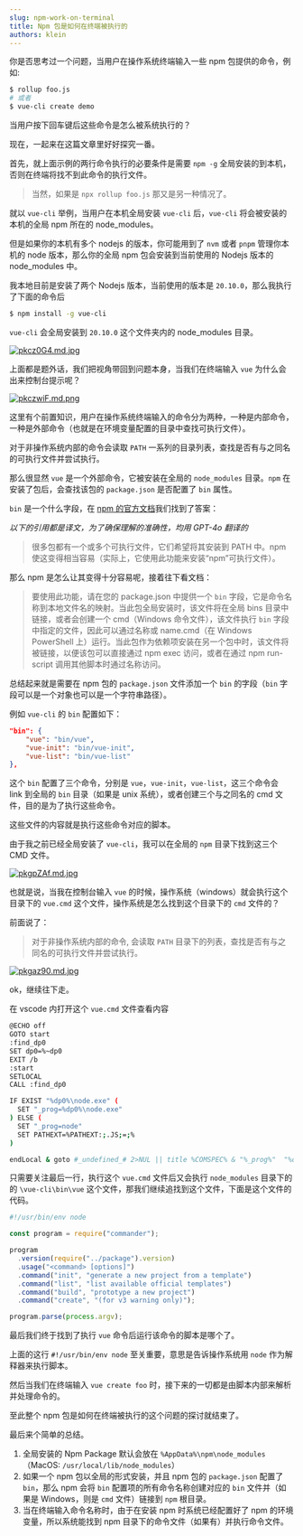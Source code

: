 ```yaml
---
slug: npm-work-on-terminal
title: Npm 包是如何在终端被执行的
authors: klein
---
```


<!-- truncate -->

你是否思考过一个问题，当用户在操作系统终端输入一些 npm 包提供的命令，例如:

```sh
$ rollup foo.js
# 或者
$ vue-cli create demo
```

当用户按下回车键后这些命令是怎么被系统执行的？

现在，一起来在这篇文章里好好探究一番。

首先，就上面示例的两行命令执行的必要条件是需要 `npm -g` 全局安装的到本机，否则在终端将找不到此命令的执行文件。

> 当然，如果是 `npx rollup foo.js` 那又是另一种情况了。

就以 `vue-cli` 举例，当用户在本机全局安装 `vue-cli` 后，`vue-cli` 将会被安装的本机的全局 npm 所在的 node_modules。

但是如果你的本机有多个 nodejs 的版本，你可能用到了 `nvm` 或者 `pnpm` 管理你本机的 node 版本，那么你的全局 npm 包会安装到当前使用的 Nodejs 版本的 node_modules 中。

我本地目前是安装了两个 Nodejs 版本，当前使用的版本是 `20.10.0`，那么我执行了下面的命令后

```sh
$ npm install -g vue-cli
```

`vue-cli` 会全局安装到 `20.10.0` 这个文件夹内的 node_modules 目录。

[![pkcz0G4.md.jpg](https://s21.ax1x.com/2024/07/01/pkcz0G4.md.jpg)](https://imgse.com/i/pkcz0G4)

上面都是题外话，我们把视角带回到问题本身，当我们在终端输入 `vue` 为什么会出来控制台提示呢？

[![pkczwiF.md.png](https://s21.ax1x.com/2024/07/01/pkczwiF.md.png)](https://imgse.com/i/pkczwiF)

这里有个前置知识，用户在操作系统终端输入的命令分为两种，一种是内部命令，一种是外部命令（也就是在环境变量配置的目录中查找可执行文件）。

对于非操作系统内部的命令会读取 `PATH` 一系列的目录列表，查找是否有与之同名的可执行文件并尝试执行。

那么很显然 `vue` 是一个外部命令，它被安装在全局的 `node_modules` 目录。`npm` 在安装了包后，会查找该包的 `package.json` 是否配置了 `bin` 属性。

`bin` 是一个什么字段，在 [npm 的官方文档](https://docs.npmjs.com/cli/v10/configuring-npm/package-json#bin)我们找到了答案：

_以下的引用都是译文，为了确保理解的准确性，均用 GPT-4o 翻译的_

> 很多包都有一个或多个可执行文件，它们希望将其安装到 PATH 中。npm 使这变得相当容易（实际上，它使用此功能来安装“npm”可执行文件）。

那么 npm 是怎么让其变得十分容易呢，接着往下看文档：

> 要使用此功能，请在您的 package.json 中提供一个 `bin` 字段，它是命令名称到本地文件名的映射。当此包全局安装时，该文件将在全局 bins 目录中链接，或者会创建一个 cmd（Windows 命令文件），该文件执行 `bin` 字段中指定的文件，因此可以通过名称或 name.cmd（在 Windows PowerShell 上）运行。当此包作为依赖项安装在另一个包中时，该文件将被链接，以便该包可以直接通过 npm exec 访问，或者在通过 npm run-script 调用其他脚本时通过名称访问。

总结起来就是需要在 npm 包的 `package.json` 文件添加一个 `bin` 的字段（`bin` 字段可以是一个对象也可以是一个字符串路径）。

例如 `vue-cli` 的 `bin` 配置如下：

```json
"bin": {
    "vue": "bin/vue",
    "vue-init": "bin/vue-init",
    "vue-list": "bin/vue-list"
},
```

这个 `bin` 配置了三个命令，分别是 `vue`，`vue-init`，`vue-list`，这三个命令会 link 到全局的 `bin` 目录（如果是 unix 系统），或者创建三个与之同名的 cmd 文件，目的是为了执行这些命令。

这些文件的内容就是执行这些命令对应的脚本。

由于我之前已经全局安装了 `vue-cli`，我可以在全局的 `npm` 目录下找到这三个 CMD 文件。

[![pkgpZAf.md.jpg](https://s21.ax1x.com/2024/07/01/pkgpZAf.md.jpg)](https://imgse.com/i/pkgpZAf)

也就是说，当我在控制台输入 `vue` 的时候，操作系统（windows）就会执行这个目录下的 `vue.cmd` 这个文件，操作系统是怎么找到这个目录下的 `cmd` 文件的？

前面说了：

> 对于非操作系统内部的命令, 会读取 `PATH` 目录下的列表，查找是否有与之同名的可执行文件并尝试执行。

[![pkgaz90.md.jpg](https://s21.ax1x.com/2024/07/02/pkgaz90.md.jpg)](https://imgse.com/i/pkgaz90)

ok，继续往下走。

在 vscode 内打开这个 `vue.cmd` 文件查看内容

```sh
@ECHO off
GOTO start
:find_dp0
SET dp0=%~dp0
EXIT /b
:start
SETLOCAL
CALL :find_dp0

IF EXIST "%dp0%\node.exe" (
  SET "_prog=%dp0%\node.exe"
) ELSE (
  SET "_prog=node"
  SET PATHEXT=%PATHEXT:;.JS;=;%
)

endLocal & goto #_undefined_# 2>NUL || title %COMSPEC% & "%_prog%"  "%dp0%\node_modules\vue-cli\bin\vue" %*
```

只需要关注最后一行，执行这个 `vue.cmd` 文件后又会执行 `node_modules` 目录下的的 `\vue-cli\bin\vue` 这个文件，那我们继续追找到这个文件，下面是这个文件的代码。

```js
#!/usr/bin/env node

const program = require("commander");

program
  .version(require("../package").version)
  .usage("<command> [options]")
  .command("init", "generate a new project from a template")
  .command("list", "list available official templates")
  .command("build", "prototype a new project")
  .command("create", "(for v3 warning only)");

program.parse(process.argv);
```

最后我们终于找到了执行 `vue` 命令后运行该命令的脚本是哪个了。

上面的这行 `#!/usr/bin/env node` 至关重要，意思是告诉操作系统用 `node` 作为解释器来执行脚本。

然后当我们在终端输入 `vue create foo` 时，接下来的一切都是由脚本内部来解析并处理命令的。

至此整个 npm 包是如何在终端被执行的这个问题的探讨就结束了。

最后来个简单的总结。

1. 全局安装的 Npm Package 默认会放在 `%AppData%\npm\node_modules`（MacOS: `/usr/local/lib/node_modules`）
2. 如果一个 npm 包以全局的形式安装，并且 npm 包的 `package.json` 配置了 `bin`，那么 npm 会将 `bin` 配置项的所有命令名称创建对应的 `bin` 文件并（如果是 Windows，则是 `cmd` 文件）链接到 `npm` 根目录。
3. 当在终端输入命令名称时，由于在安装 npm 时系统已经配置好了 npm 的环境变量，所以系统能找到 npm 目录下的命令文件（如果有）并执行命令文件。
